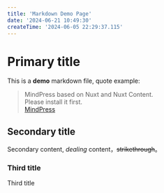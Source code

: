 ```yaml
---
title: 'Markdown Demo Page'
date: '2024-06-21 10:49:30'
createTime: '2024-06-05 22:29:37.115'
---
```


<!-- Content of the page -->
# Primary title
This is a **demo** markdown file, quote example:

>MindPress based on Nuxt and Nuxt Content.  
>Please install it first.  
>[MindPress](https://github.com/aborn/mindpress "MindPress")

## Secondary title
Secondary content, *dealing* content，~~strikethrough~~。

### Third title 
Third title